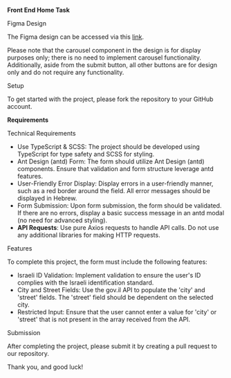 
**Front End Home Task**

Figma Design

The Figma design can be accessed via this [link](https://www.figma.com/design/KwwJjqXR8KOBfP1Qj5gfYS/%D7%AA%D7%A8%D7%92%D7%99%D7%9C-%D7%9C%D7%91%D7%99%D7%A6%D7%95%D7%A2?node-id=0-1&t=9bI8a9cWOIG3XdJO-0).

Please note that the carousel component in the design is for display purposes only; there is no need to implement carousel functionality.
Additionally, aside from the submit button, all other buttons are for design only and do not require any functionality.

Setup

To get started with the project, please fork the repository to your GitHub account.

**Requirements**

Technical Requirements

- Use TypeScript & SCSS: The project should be developed using TypeScript for type safety and SCSS for styling.
- Ant Design (antd) Form: The form should utilize Ant Design (antd) components. Ensure that validation and form structure leverage antd features.
- User-Friendly Error Display: Display errors in a user-friendly manner, such as a red border around the field. All error messages should be displayed in Hebrew.
- Form Submission: Upon form submission, the form should be validated. If there are no errors, display a basic success message in an antd modal (no need for advanced styling).
- **API Requests**: Use pure Axios requests to handle API calls. Do not use any additional libraries for making HTTP requests.

Features

To complete this project, the form must include the following features:

- Israeli ID Validation: Implement validation to ensure the user's ID complies with the Israeli identification standard.
- City and Street Fields: Use the gov.il API to populate the 'city' and 'street' fields. The 'street' field should be dependent on the selected city.
- Restricted Input: Ensure that the user cannot enter a value for 'city' or 'street' that is not present in the array received from the API.

Submission

After completing the project, please submit it by creating a pull request to our repository.

Thank you, and good luck!

